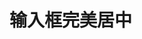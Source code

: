 
# 输入框完美居中

<vuep template="#input-align"></vuep>

<script v-pre type="text/x-template" id="input-align">
<style>
  main {
    width: 100%; height: 229px;
    display: flex;
    justify-content: center;
    align-items: center;
  }
  ::-webkit-input-placeholder {
    line-height: 1.375em;
  }
  input {
    outline: none;
    color: #666;
    font-size: .9em;
    padding: .5em;
    border-radius: .2em;
    border: 1px solid #e3e3e3;
    -webkit-appearance: none;
  }
  input:hover {
    border: 1px solid #b4a078;
  }
  input:focus {
    border: 1px solid #b4a078;
    box-shadow: 0 0 0 2px rgba(180, 160, 120, 0.2);
  }
</style>
<template>
  <main class="main">
    <input type="text" placeholder="请填写手机号或姓名">
  </main>
</template>
<script>
</script>
</script>
